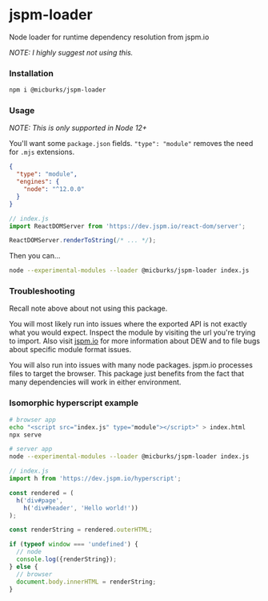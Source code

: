 # jspm-loader

Node loader for runtime dependency resolution from jspm.io

*NOTE: I highly suggest not using this.*

### Installation

```bash
npm i @micburks/jspm-loader
```

### Usage

*NOTE: This is only supported in Node 12+*

You'll want some `package.json` fields. `"type": "module"` removes the need for
`.mjs` extensions.

```json
{
  "type": "module",
  "engines": {
    "node": "^12.0.0"
  }
}
```

```js
// index.js
import ReactDOMServer from 'https://dev.jspm.io/react-dom/server';

ReactDOMServer.renderToString(/* ... */);
```

Then you can...

```bash
node --experimental-modules --loader @micburks/jspm-loader index.js
```

### Troubleshooting

Recall note above about not using this package.

You will most likely run into issues where the exported API is not exactly what
you would expect. Inspect the module by visiting the url you're trying to
import. Also visit [jspm.io](https://jspm.io) for more information about DEW
and to file bugs about specific module format issues.

You will also run into issues with many node packages. jspm.io processes
files to target the browser. This package just benefits from the fact that many
dependencies will work in either environment.


### Isomorphic hyperscript example

```bash
# browser app
echo "<script src="index.js" type="module"></script>" > index.html
npx serve
```

```bash
# server app
node --experimental-modules --loader @micburks/jspm-loader index.js
```

```js
// index.js
import h from 'https://dev.jspm.io/hyperscript';

const rendered = (
  h('div#page',
    h('div#header', 'Hello world!'))
);

const renderString = rendered.outerHTML;

if (typeof window === 'undefined') {
  // node
  console.log({renderString});
} else {
  // browser
  document.body.innerHTML = renderString;
}
```


